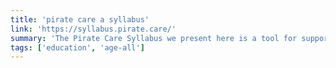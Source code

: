 ```yaml
---
title: 'pirate care a syllabus'
link: 'https://syllabus.pirate.care/'
summary: 'The Pirate Care Syllabus we present here is a tool for supporting and activating collective processes of learning from these practices. Lots of great free resources CC BY-SA 4.0.'
tags: ['education', 'age-all']
---
```

